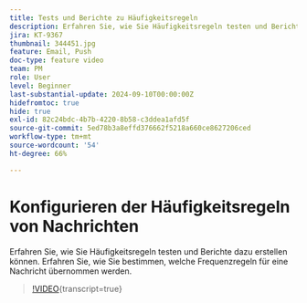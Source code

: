 ```yaml
---
title: Tests und Berichte zu Häufigkeitsregeln
description: Erfahren Sie, wie Sie Häufigkeitsregeln testen und Berichte dazu erstellen können. Erfahren Sie, wie Sie bestimmen, welche Frequenzregeln für eine Nachricht übernommen werden.
jira: KT-9367
thumbnail: 344451.jpg
feature: Email, Push
doc-type: feature video
team: PM
role: User
level: Beginner
last-substantial-update: 2024-09-10T00:00:00Z
hidefromtoc: true
hide: true
exl-id: 82c24bdc-4b7b-4220-8b58-c3ddea1afd5f
source-git-commit: 5ed78b3a8effd376662f5218a660ce8627206ced
workflow-type: tm+mt
source-wordcount: '54'
ht-degree: 66%

---
```


# Konfigurieren der Häufigkeitsregeln von Nachrichten

Erfahren Sie, wie Sie Häufigkeitsregeln testen und Berichte dazu erstellen können. Erfahren Sie, wie Sie bestimmen, welche Frequenzregeln für eine Nachricht übernommen werden.

>[!VIDEO](https://video.tv.adobe.com/v/344451?quality=12&learn=on){transcript=true}
